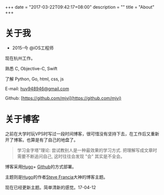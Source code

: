 +++
date = "2017-03-22T09:42:17+08:00"
description = ""
title = "About"
+++

关于我
=======

- 2015-今 @iOS工程师

现在杭州工作。

熟悉  C, Objective-C, Swift

了解 Python, Go, html, css, js

E-mail: [huy948946@gmail.com](mailto:huy948946@gmail.com)

Github: [https://github.com/mjyi](https://github.com/mjyi)

关于博客
========

之前在大学时玩VPS时写过一段时间博客，很可惜没有坚持下去，在工作后又重新开了博客。也算是有了自己的地盘了。

>学习金字塔"理论: 尝试教别人是一种最效果的学习方式. 把理解写成文章时需要不断追问自己, 这时往往会发现 "会" 其实是不全会。

博客采用[Hugo](http://gohugo.io/)+ [Github](https://github.com/)的方式部署。

主题则是[Hugo](http://gohugo.io/)的作者[Steve Francia](http://spf13.com/)大神的博客主题。

现在已经更新主题。简单清新的感觉。17-04-12
